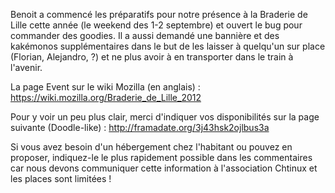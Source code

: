 Benoit a commencé les préparatifs pour notre présence à la Braderie de Lille cette année (le weekend des 1-2 septembre) et ouvert le bug pour commander des goodies. Il a aussi demandé une bannière et des kakémonos supplémentaires dans le but de les laisser à quelqu'un sur place (Florian, Alejandro, ?) et ne plus avoir à en transporter dans le train à l'avenir.

La page Event sur le wiki Mozilla (en anglais)&nbsp;: https://wiki.mozilla.org/Braderie_de_Lille_2012

Pour y voir un peu plus clair, merci d'indiquer vos disponibilités sur la page suivante (Doodle-like)&nbsp;:
http://framadate.org/3j43hsk2ojlbus3a

Si vous avez besoin d'un hébergement chez l'habitant ou pouvez en proposer, indiquez-le le plus rapidement possible dans les commentaires car nous devons communiquer cette information à l'association Chtinux et les places sont limitées&nbsp;!